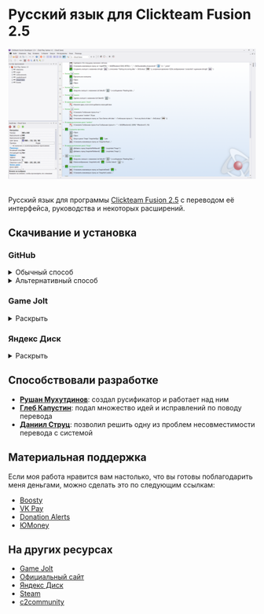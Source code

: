 # Русский язык для Clickteam Fusion 2.5

<div align="center">
    <img title="" src="screenshot.png">
    <br>
    <br>
</div>

Русский язык для программы [Clickteam Fusion 2.5](https://www.clickteam.com/clickteam-fusion-2-5) с переводом её интерфейса, руководства и некоторых расширений.

## Скачивание и установка

### GitHub

<details>
<summary>Обычный способ</summary>
<br>

1. Найдите сбоку заголовок Releases и нажмите на последний выпуск под ним
2. Нажмите на архив, прикреплённый к выпуску, чтобы скачать архив
3. Откройте архив
4. Распакуйте папку ru-ru по пути C:\Program Files (x86)\Steam\steamapps\common\Clickteam Fusion 2.5\Languages.
5. Если у вас нет папок по этому пути, найдите папку расположения вашей копии Clickteam Fusion 2.5 и распакуйте содержимое архива в папку Languages в ней
6. Откройте Clickteam Fusion 2.5
7. Зайдите в Tools > Preferences > General
8. Нажмите на Английский (США) и выберите Русский (Россия) из выпадающего списка
9. Перезапустите Clickteam Fusion 2.5
10. Profit!

</details>

<details>
<summary>Альтернативный способ</summary>
<br>

1. Нажмите зелёную кнопку **`< > Code ▾`** над репозиторием
2. Нажмите [**`Download ZIP`**](https://github.com/RushanM/Clickteam-Fusion-2.5-Russian-Translation/archive/refs/heads/main.zip) cнизу появившегося окна, чтобы скачать архив
3. Откройте архив
4. Распакуйте папку ru-ru по пути C:\Program Files (x86)\Steam\steamapps\common\Clickteam Fusion 2.5\Languages.
5. Если у вас нет папок по этому пути, найдите папку расположения вашей копии Clickteam Fusion 2.5 и распакуйте содержимое архива в папку Languages в ней
6. Откройте Clickteam Fusion 2.5
7. Зайдите в Tools > Preferences > General
8. Нажмите на Английский (США) и выберите Русский (Россия) из выпадающего списка
9. Перезапустите Clickteam Fusion 2.5
10. Profit!

</details>

### Game Jolt

<details>
<summary>Раскрыть</summary>
<br>

1. Нажмите Download, чтобы скачать архив
2. Откройте архив
3. Распакуйте папку ru-ru по пути C:\Program Files (x86)\Steam\steamapps\common\Clickteam Fusion 2.5\Languages.
4. Если у вас нет папок по этому пути, найдите папку расположения вашей копии Clickteam Fusion 2.5 и распакуйте содержимое архива в папку Languages в ней
5. Откройте Clickteam Fusion 2.5
6. Зайдите в Tools > Preferences > General
7. Нажмите на Английский (США) и выберите Русский (Россия) из выпадающего списка
8. Перезапустите Clickteam Fusion 2.5
9. Profit!

</details>

### Яндекс Диск

<details>
<summary>Раскрыть</summary>
<br>

1. Нажмите на архив последней версии
2. Нажмите на кнопку «Скачать» в верхней панели, чтобы скачать архив
3. Откройте архив
4. Распакуйте папку ru-ru по пути C:\Program Files (x86)\Steam\steamapps\common\Clickteam Fusion 2.5\Languages.
5. Если у вас нет папок по этому пути, найдите папку расположения вашей копии Clickteam Fusion 2.5 и распакуйте содержимое архива в папку Languages в ней
6. Откройте Clickteam Fusion 2.5
7. Зайдите в Tools > Preferences > General
8. Нажмите на Английский (США) и выберите Русский (Россия) из выпадающего списка
9. Перезапустите Clickteam Fusion 2.5
10. Profit!

</details>

## Способствовали разработке

* [**Рушан Мухутдинов**](https://github.com/RushanM): создал русификатор и работает над ним
* [**Глеб Капустин**](https://github.com/GKProduction): подал множество идей и исправлений по поводу перевода
* [**Даниил Струц**](https://github.com/RedmanEXE): позволил решить одну из проблем несовместимости перевода с системой

## Материальная поддержка

Если моя работа нравится вам настолько, что вы готовы поблагодарить меня деньгами, можно сделать это по следующим ссылкам:

* [Boosty](https://boosty.to/rushanm)
* [VK Pay](https://vk.me/moneysend/deflecta)
* [Donation Alerts](https://www.donationalerts.com/r/deflecta)
* [ЮMoney](https://yoomoney.ru/to/410015215253910)

## На других ресурсах

* [Game Jolt](https://gamejolt.com/games/fusion-ru/625501)
* [Официальный сайт](https://rushan.neocities.org/fusion)
* [Яндекс Диск](https://disk.yandex.ru/d/sWhcljP7rKj5Sw)
* [Steam](https://steamcommunity.com/sharedfiles/filedetails/?id=2369261143)
* [c2community](http://c2community.ru/forum/viewtopic.php?t=17398)